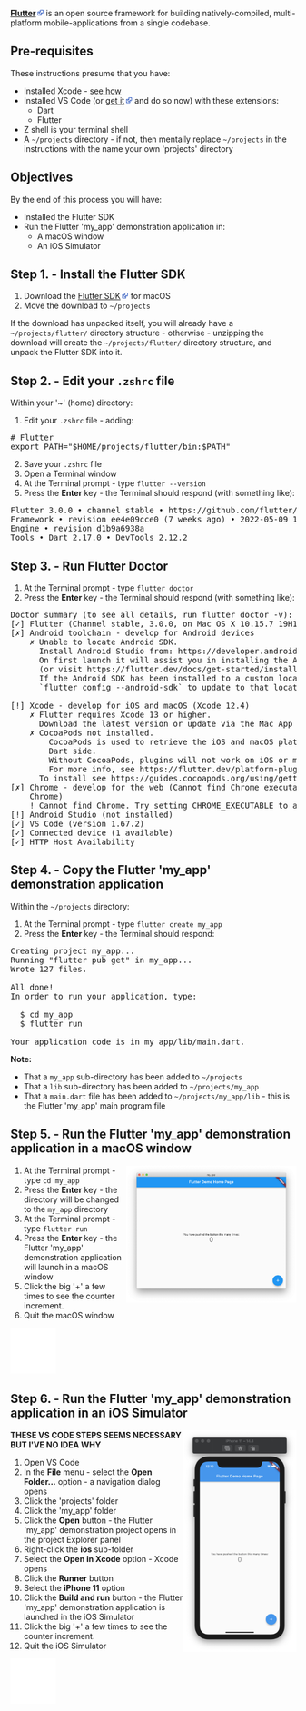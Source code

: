 <a href="https://en.wikipedia.org/wiki/Flutter_(software)" target="_blank">**Flutter**</a><img src="../illustrations/external_link.png" /> is an open source framework for building natively-compiled, multi-platform mobile-applications from a single codebase.

## Pre-requisites
These instructions presume that you have:
* Installed Xcode - <a href="../xcode/installing_xcode.md" target="_blank">see how</a>
* Installed VS Code (or <a href="https://code.visualstudio.com/" target="_blank">get it</a><img src="../illustrations/external_link.png" /> and do so now) with these extensions:
  * Dart
  * Flutter
* Z shell is your terminal shell
* A ``~/projects`` directory - if not, then mentally replace ``~/projects`` in the instructions with the name your own 'projects' directory

## Objectives
By the end of this process you will have:
* Installed the Flutter SDK
* Run the Flutter 'my_app' demonstration application in:
  * A macOS window
  * An iOS Simulator

## Step 1. - Install the Flutter SDK
1. Download the <a href="https://docs.flutter.dev/get-started/install/macos" target="_blank">Flutter SDK</a><img src="../illustrations/external_link.png" /> for macOS
2. Move the download to ``~/projects``

If the download has unpacked itself, you will already have a ``~/projects/flutter/`` directory structure - otherwise - unzipping the download will create the ``~/projects/flutter/`` directory structure, and unpack the Flutter SDK into it.

## Step 2. - Edit your ``.zshrc`` file
Within your '~' (home) directory:
1. Edit your ``.zshrc`` file - adding:
<pre># Flutter
export PATH="$HOME/projects/flutter/bin:$PATH"</pre>
2. Save your ``.zshrc`` file
3. Open a Terminal window
4. At the Terminal prompt - type ``flutter --version``
5. Press the **Enter** key - the Terminal should respond (with something like):
<pre>Flutter 3.0.0 • channel stable • https://github.com/flutter/flutter.git
Framework • revision ee4e09cce0 (7 weeks ago) • 2022-05-09 16:45:18 -0700
Engine • revision d1b9a6938a
Tools • Dart 2.17.0 • DevTools 2.12.2</pre>

## Step 3. - Run Flutter Doctor
1. At the Terminal prompt - type ``flutter doctor``
2. Press the **Enter** key - the Terminal should respond (with something like):
<pre>Doctor summary (to see all details, run flutter doctor -v):
[✓] Flutter (Channel stable, 3.0.0, on Mac OS X 10.15.7 19H1922 darwin-x64, locale en-GB)
[✗] Android toolchain - develop for Android devices
    ✗ Unable to locate Android SDK.
      Install Android Studio from: https://developer.android.com/studio/index.html
      On first launch it will assist you in installing the Android SDK components.
      (or visit https://flutter.dev/docs/get-started/install/macos#android-setup for detailed instructions).
      If the Android SDK has been installed to a custom location, please use
      `flutter config --android-sdk` to update to that location.

[!] Xcode - develop for iOS and macOS (Xcode 12.4)
    ✗ Flutter requires Xcode 13 or higher.
      Download the latest version or update via the Mac App Store.
    ✗ CocoaPods not installed.
        CocoaPods is used to retrieve the iOS and macOS platform side's plugin code that responds to your plugin usage on the
        Dart side.
        Without CocoaPods, plugins will not work on iOS or macOS.
        For more info, see https://flutter.dev/platform-plugins
      To install see https://guides.cocoapods.org/using/getting-started.html#installation for instructions.
[✗] Chrome - develop for the web (Cannot find Chrome executable at /Applications/Google Chrome.app/Contents/MacOS/Google
    Chrome)
    ! Cannot find Chrome. Try setting CHROME_EXECUTABLE to a Chrome executable.
[!] Android Studio (not installed)
[✓] VS Code (version 1.67.2)
[✓] Connected device (1 available)
[✓] HTTP Host Availability</pre>

## Step 4. - Copy the Flutter 'my_app' demonstration application
Within the ``~/projects`` directory:
1. At the Terminal prompt - type ``flutter create my_app``
2. Press the **Enter** key - the Terminal should respond:
<pre>Creating project my_app...
Running "flutter pub get" in my_app...                           1,538ms
Wrote 127 files.

All done!
In order to run your application, type:

  $ cd my_app
  $ flutter run

Your application code is in my_app/lib/main.dart.</pre>

**Note:**
* That a ``my_app`` sub-directory has been added to ``~/projects``
* That a ``lib`` sub-directory has been added to ``~/projects/my_app``
* That a ``main.dart`` file has been added to ``~/projects/my_app/lib`` - this is the Flutter 'my_app' main program file

## Step 5. - Run the Flutter 'my_app' demonstration application in a macOS window
<img align="right" width="300" src="../illustrations/flutter_my_app_macos_window.png" />

1. At the Terminal prompt - type ``cd my_app``
2. Press the **Enter** key - the directory will be changed to the ``my_app`` directory
3. At the Terminal prompt - type ``flutter run``
4. Press the **Enter** key - the Flutter 'my_app' demonstration application will launch in a macOS window
5. Click the big '+' a few times to see the counter increment.
6. Quit the macOS window
<img height="80" src="../illustrations/white_square_300_300.png" />

## Step 6. - Run the Flutter 'my_app' demonstration application in an iOS Simulator
<img align="right" width="200" src="../illustrations/flutter_my_app_ios_simulator.png">

**THESE VS CODE STEPS SEEMS NECESSARY BUT I'VE NO IDEA WHY**

1. Open VS Code
2. In the **File** menu - select the **Open Folder...** option - a navigation dialog opens
4. Click the 'projects' folder
5. Click the 'my_app' folder
6. Click the **Open** button - the Flutter 'my_app' demonstration project opens in the project Explorer panel
7. Right-click the **ios** sub-folder
8. Select the **Open in Xcode** option - Xcode opens 
9. Click the **Runner** button
10. Select the **iPhone 11** option
11. Click the **Build and run** button - the Flutter 'my_app' demonstration application is launched in the iOS Simulator
12. Click the big '+' a few times to see the counter increment.
13. Quit the iOS Simulator
<img height="80" src="../illustrations/white_square_300_300.png" />
